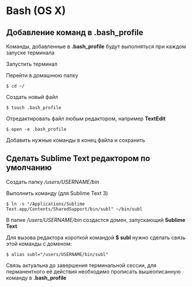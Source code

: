 # Bash (OS X)
## Добавление команд в .bash_profile
Команды, добавленные в **.bash_profile** будут выполняться при каждом запуске терминала

Запустить терминал

Перейти в домашнюю папку
```
$ cd ~/
```
Создать новый файл
```
$ touch .bash_profile
```
Отредактировать файл любым редактором, например **TextEdit**
```
$ open -e .bash_profile
```
Добавить нужные команды в конец файла и сохранить
## Сделать Sublime Text редактором по умолчанию
Создать папку */users/USERNAME/bin*

Выполнить команду (для Sublime Text 3)
```
$ ln -s "/Applications/Sublime Text.app/Contents/SharedSupport/bin/subl" ~/bin/subl
```
В папке */users/USERNAME/bin* создастся домен, запускающий **Sublime Text**

Для вызова редактора короткой командой **$ subl** нужно сделать связь этой команды с доменом:
```
$ alias subl="/users/USERNAME/bin/subl"
```
Связь актуальна до завершения терминальной сессии, для перманентного её действия необходимо прописать вышеописанную команду в **.bash_profile** 
